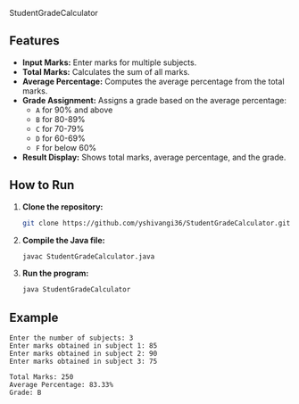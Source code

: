 

StudentGradeCalculator

## Features

- **Input Marks:** Enter marks for multiple subjects.
- **Total Marks:** Calculates the sum of all marks.
- **Average Percentage:** Computes the average percentage from the total marks.
- **Grade Assignment:** Assigns a grade based on the average percentage:
  - `A` for 90% and above
  - `B` for 80-89%
  - `C` for 70-79%
  - `D` for 60-69%
  - `F` for below 60%
- **Result Display:** Shows total marks, average percentage, and the grade.

## How to Run

1. **Clone the repository:**
   ```bash
   git clone https://github.com/yshivangi36/StudentGradeCalculator.git
   ```
2. **Compile the Java file:**
   ```bash
   javac StudentGradeCalculator.java
   ```
3. **Run the program:**
   ```bash
   java StudentGradeCalculator
   ```

## Example

```
Enter the number of subjects: 3
Enter marks obtained in subject 1: 85
Enter marks obtained in subject 2: 90
Enter marks obtained in subject 3: 75

Total Marks: 250
Average Percentage: 83.33%
Grade: B
